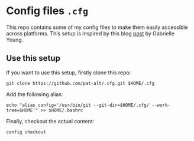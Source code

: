 # Config files `.cfg`

This repo contains some of my config files to make them easily accessible across platforms. This setup is inspired by this blog [post](https://www.ackama.com/what-we-think/the-best-way-to-store-your-dotfiles-a-bare-git-repository-explained/) by Gabrielle Young.

## Use this setup

If you want to use this setup, firstly clone this repo:

```
git clone https://github.com/pat-alt/.cfg.git $HOME/.cfg
```

Add the following alias:

```
echo "alias config='/usr/bin/git --git-dir=$HOME/.cfg/ --work-tree=$HOME'" >> $HOME/.bashrc
```

Finally, checkout the actual content:

```
config checkout
```